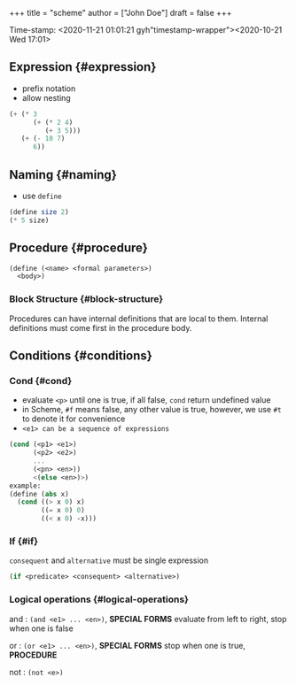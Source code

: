 +++
title = "scheme"
author = ["John Doe"]
draft = false
+++

Time-stamp: <2020-11-21 01:01:21 gyh"timestamp-wrapper"><span class="timestamp">&lt;2020-10-21 Wed 17:01&gt;</span></span>


## Expression {#expression}

-   prefix notation
-   allow nesting

<!--listend-->

```scheme
(+ (* 3
      (+ (* 2 4)
         (+ 3 5)))
   (+ (- 10 7)
      6))
```


## Naming {#naming}

-   use `define`

<!--listend-->

```scheme
(define size 2)
(* 5 size)
```


## Procedure {#procedure}

```scheme
(define (<name> <formal parameters>)
  <body>)
```


### Block Structure {#block-structure}

Procedures can have internal definitions that are local to them.
Internal definitions must come first in the procedure body.


## Conditions {#conditions}


### Cond {#cond}

-   evaluate `<p>` until one is true, if all false, `cond` return undefined value
-   in Scheme, `#f` means false, any other value is true, however, we use `#t` to denote it for convenience
-   `<e1> can be a sequence of expressions`

<!--listend-->

```scheme
(cond (<p1> <e1>)
      (<p2> <e2>)
      ...
      (<pn> <en>))
      <(else <en>)>)
example:
(define (abs x)
  (cond ((> x 0) x)
        ((= x 0) 0)
        ((< x 0) -x)))
```


### If {#if}

`consequent` and `alternative` must be single expression

```scheme
(if <predicate> <consequent> <alternative>)
```


### Logical operations {#logical-operations}

and
: `(and <e1> ... <en>)`, ****SPECIAL FORMS****
    evaluate from left to right, stop when one is false

or
: `(or <e1> ... <en>)`, ****SPECIAL FORMS****
    stop when one is true, ****PROCEDURE****

not
: `(not <e>)`
